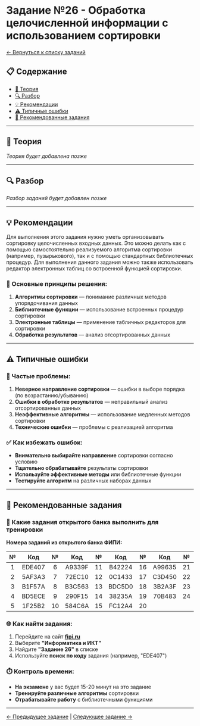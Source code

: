 # Задание №26 - Обработка целочисленной информации с использованием сортировки

[← Вернуться к списку заданий](../README.md)

## 📋 Содержание
- [📖 Теория](#теория)
- [🔍 Разбор](#разбор)
- [💡 Рекомендации](#рекомендации)
- [⚠️ Типичные ошибки](#типичные-ошибки)
- [📝 Рекомендованные задания](#рекомендованные-задания)

---

## 📖 Теория

*Теория будет добавлена позже*

---

## 🔍 Разбор

*Разбор заданий будет добавлен позже*

---

## 💡 Рекомендации

Для выполнения этого задания нужно уметь организовывать сортировку целочисленных входных данных. Это можно делать как с помощью самостоятельно реализуемого алгоритма сортировки (например, пузырькового), так и с помощью стандартных библиотечных процедур. Для выполнения данного задания можно также использовать редактор электронных таблиц со встроенной функцией сортировки.

### 🔧 Основные принципы решения:

1. **Алгоритмы сортировки** — понимание различных методов упорядочивания данных
2. **Библиотечные функции** — использование встроенных процедур сортировки
3. **Электронные таблицы** — применение табличных редакторов для сортировки
4. **Обработка результатов** — анализ отсортированных данных

---

## ⚠️ Типичные ошибки

### 🚫 Частые проблемы:

1. **Неверное направление сортировки** — ошибки в выборе порядка (по возрастанию/убыванию)
2. **Ошибки в обработке результатов** — неправильный анализ отсортированных данных
3. **Неэффективные алгоритмы** — использование медленных методов сортировки
4. **Технические ошибки** — проблемы с реализацией алгоритма

### ✅ Как избежать ошибок:

- **Внимательно выбирайте направление** сортировки согласно условию
- **Тщательно обрабатывайте** результаты сортировки
- **Используйте эффективные методы** или библиотечные функции
- **Тестируйте алгоритм** на различных наборах данных

---

## 📝 Рекомендованные задания

### 🔗 Какие задания открытого банка выполнить для тренировки

**Номера заданий из открытого банка ФИПИ:**

| № | Код | № | Код | № | Код | № | Код | № | Код |
|:-:|:-:|:-:|:-:|:-:|:-:|:-:|:-:|:-:|:-:|
| 1 | EDE407 | 6 | A9339F | 11 | B42224 | 16 | A99635 | 21 | 553F80 |
| 2 | 5AF3A3 | 7 | 72EC10 | 12 | 0C1433 | 17 | C3D450 | 22 | 7F1EAA |
| 3 | B1F57A | 8 | B3C563 | 13 | BDC5D0 | 18 | 3B2A3F | 23 | 97FA8B |
| 4 | BD5ECE | 9 | 290F15 | 14 | 38235A | 19 | 70B483 | 24 | BE60AB |
| 5 | 1F25B2 | 10 | 584C6A | 15 | FC12A4 | 20 |        |    |        |

### 🌐 Как найти задания:

1. Перейдите на сайт **[fipi.ru](https://fipi.ru/ege/otkrytyy-bank-zadaniy-ege)**
2. Выберите **"Информатика и ИКТ"**
3. Найдите **"Задание 26"** в списке
4. Используйте **поиск по коду** задания (например, "EDE407")

### ⏱️ Контроль времени:

- **На экзамене** у вас будет 15-20 минут на это задание
- **Тренируйте различные алгоритмы** сортировки
- **Отрабатывайте работу** с библиотечными функциями

---

[← Предыдущее задание](task-25.md) | [Следующее задание →](task-27.md)
